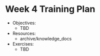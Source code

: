 # Week 4 Training Plan

- Objectives:
  - TBD
- Resources:
  - archive/knowledge_docs
- Exercises:
  - TBD
